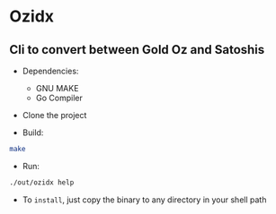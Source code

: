 # Ozidx
## Cli to convert between Gold Oz and Satoshis

* Dependencies:
    - GNU MAKE
    - Go Compiler

* Clone the project
* Build:
```bash
make
```
* Run:
```bash
./out/ozidx help
```
* To `install`, just copy the binary to any directory in your shell path
